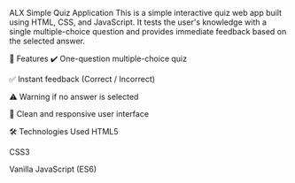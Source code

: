 ALX Simple Quiz Application
This is a simple interactive quiz web app built using HTML, CSS, and JavaScript. It tests the user's knowledge with a single multiple-choice question and provides immediate feedback based on the selected answer.

🚀 Features
✔️ One-question multiple-choice quiz

✅ Instant feedback (Correct / Incorrect)

⚠️ Warning if no answer is selected

🎨 Clean and responsive user interface


🛠️ Technologies Used
HTML5

CSS3

Vanilla JavaScript (ES6)
